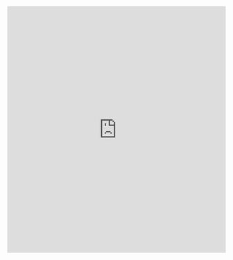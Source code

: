 <p><iframe allowfullscreen width="100%" height="569" class="google-slides-iframe" frameborder="0" scrolling="no" src="https://docs.google.com/presentation/d/e/2PACX-1vRZ_4DrTh3SCahXk-N2MUbyqVWYE7qrKR9ulxhDlPPsKSO0HwFuYioNPxXP0Wgf1adP79-ivUGSvxFz/embed?start=false&amp;loop=false&amp;delayms=3000"></iframe></p>
